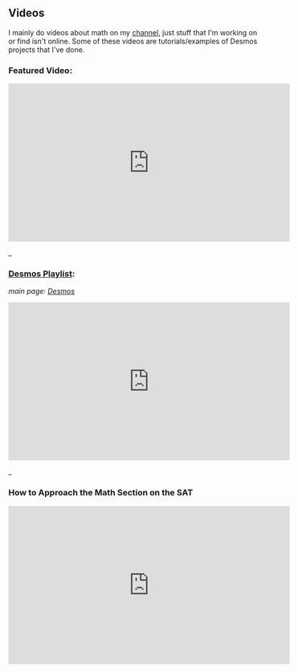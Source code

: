 ## Videos
I mainly do videos about math on my [channel](https://www.youtube.com/channel/UC4hgejJ6YDehd9aTAkMQVKw), just stuff that I'm working on or find isn't online. Some of these videos are tutorials/examples of Desmos projects that I've done.

### Featured Video:

<html>
<iframe width="560" height="315" src="https://www.youtube.com/embed/4NoiIcmuiWw" title="YouTube video player" frameborder="0" allow="accelerometer; autoplay; clipboard-write; encrypted-media; gyroscope; picture-in-picture" allowfullscreen></iframe>
</html>

_

### [Desmos Playlist](https://youtu.be/9kkcfW-hJ5M?list=PLUDmqREVkliDp1G-IA0UnZQAz2BJDwVNY):
*main page: [Desmos](pages/desmos.md)*

<html>
<iframe width="560" height="315" src="https://www.youtube.com/embed/videoseries?list=PLUDmqREVkliDp1G-IA0UnZQAz2BJDwVNY" title="YouTube video player" frameborder="0" allow="accelerometer; autoplay; clipboard-write; encrypted-media; gyroscope; picture-in-picture" allowfullscreen></iframe>
</html>

_

### How to Approach the Math Section on the SAT

<html>
<iframe width="560" height="315" src="https://www.youtube.com/embed/zi57Nq2umSU" title="YouTube video player" frameborder="0" allow="accelerometer; autoplay; clipboard-write; encrypted-media; gyroscope; picture-in-picture" allowfullscreen></iframe>
</html>